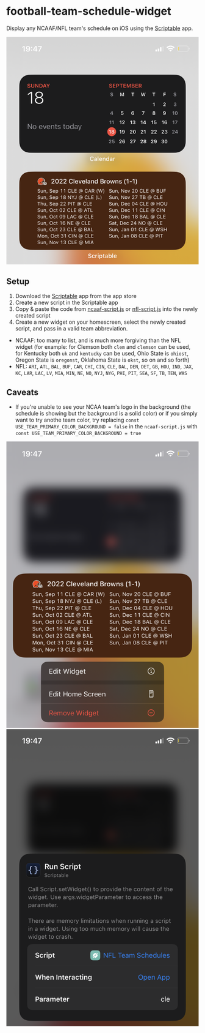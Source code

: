 # football-team-schedule-widget

Display any NCAAF/NFL team's schedule on iOS using the [Scriptable](https://scriptable.app/) app.

![scriptable01](img/scriptable01.png)

## Setup

1. Download the [Scriptable](https://scriptable.app/) app from the app store
2. Create a new script in the Scriptable app
3. Copy & paste the code from [ncaaf-script.js](https://raw.githubusercontent.com/brianwalborn/football-team-schedule-widget/main/ncaaf-script.js) or [nfl-script.js](https://raw.githubusercontent.com/brianwalborn/football-team-schedule-widget/main/nfl-script.js) into the newly created script
4. Create a new widget on your homescreen, select the newly created script, and pass in a valid team abbreviation.
  - NCAAF: too many to list, and is much more forgiving than the NFL widget (for example: for Clemson both `clem` and `clemson` can be used, for Kentucky both `uk` and `kentucky` can be used, Ohio State is `ohiost`, Oregon State is `oregonst`, Oklahoma State is `okst`, so on and so forth)
  - NFL: `ARI`, `ATL`, `BAL`, `BUF`, `CAR`, `CHI`, `CIN`, `CLE`, `DAL`, `DEN`, `DET`, `GB`, `HOU`, `IND`, `JAX`, `KC`, `LAR`, `LAC`, `LV`, `MIA`, `MIN`, `NE`, `NO`, `NYJ`, `NYG`, `PHI`, `PIT`, `SEA`, `SF`, `TB`, `TEN`, `WAS`

## Caveats

- If you're unable to see your NCAA team's logo in the background (the schedule is showing but the background is a solid color) or if you simply want to try anothe team color, try replacing `const USE_TEAM_PRIMARY_COLOR_BACKGROUND = false` in the `ncaaf-script.js` with `const USE_TEAM_PRIMARY_COLOR_BACKGROUND = true`

![scriptable02](img/scriptable02.png)
![scriptable03](img/scriptable03.png)
